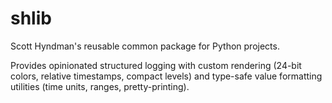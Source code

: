# shlib

Scott Hyndman's reusable common package for Python projects.

Provides opinionated structured logging with custom rendering (24-bit colors, relative timestamps, compact levels) and type-safe value formatting utilities (time units, ranges, pretty-printing).